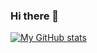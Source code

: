 ### Hi there 👋
[![My GitHub stats](https://github-readme-stats.vercel.app/api?username=thdaele&show_icons=true&theme=dark)](https://github.com/anuraghazra/github-readme-stats)

<!--
**thdaele/thdaele** is a ✨ _special_ ✨ repository because its `README.md` (this file) appears on your GitHub profile.

Here are some ideas to get you started:

- 🔭 I’m currently working on ...
- 🌱 I’m currently learning ...
- 👯 I’m looking to collaborate on ...
- 🤔 I’m looking for help with ...
- 💬 Ask me about ...
- 📫 How to reach me: ...
- 😄 Pronouns: ...
- ⚡ Fun fact: ...
-->
